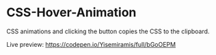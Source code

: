 # CSS-Hover-Animation
CSS animations and clicking the button copies the CSS to the clipboard.

Live preview: https://codepen.io/Yisemiramis/full/bGoOEPM
